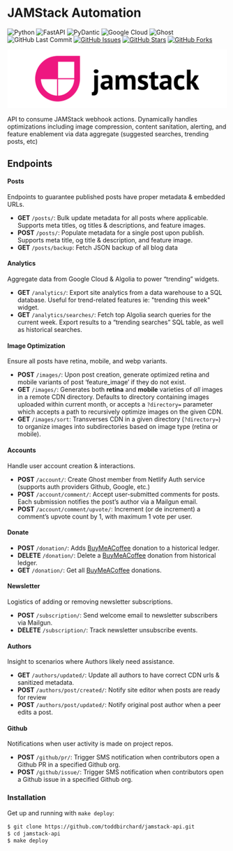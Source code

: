 # JAMStack Automation

![Python](https://img.shields.io/badge/Python-^3.9-blue.svg?logo=python&longCache=true&logoColor=white&colorB=5e81ac&style=flat-square&colorA=4c566a)
![FastAPI](https://img.shields.io/badge/FastAPI-^v0.75.2-blue.svg?longCache=true&logo=fastapi&style=flat-square&logoColor=white&colorB=5e81ac&colorA=4c566a)
![PyDantic](https://img.shields.io/badge/Pydantic-^v1.9.2-blue.svg?longCache=true&logo=python&style=flat-square&logoColor=white&colorB=5e81ac&colorA=4c566a)
![Google Cloud](https://img.shields.io/badge/Google--Cloud-^v0.34.0-lightgrey.svg?longCache=true&style=flat-square&logo=googlecloud&logoColor=white&colorB=5e81ac&colorA=4c566a)
![Ghost](https://img.shields.io/badge/Ghost-^v5.0.0-lightgrey.svg?longCache=true&style=flat-square&logo=ghost&logoColor=white&colorB=656c82&colorA=4c566a)
![GitHub Last Commit](https://img.shields.io/github/last-commit/google/skia.svg?style=flat-square&colorA=4c566a&logo=GitHub&colorB=a3be8c)
[![GitHub Issues](https://img.shields.io/github/issues/toddbirchard/jamstack-automations.svg?style=flat-square&colorA=4c566a&logo=GitHub&colorB=ebcb8b)](https://github.com/toddbirchard/jamstack-automations/issues)
[![GitHub Stars](https://img.shields.io/github/stars/toddbirchard/jamstack-automations.svg?style=flat-square&colorA=4c566a&logo=GitHub&colorB=ebcb8b)](https://github.com/toddbirchard/jamstack-automations/stargazers)
[![GitHub Forks](https://img.shields.io/github/forks/toddbirchard/jamstack-automations.svg?style=flat-square&colorA=4c566a&logo=GitHub&colorB=ebcb8b)](https://github.com/toddbirchard/jamstack-automations/network)

![Jamstack Automation API](./.github/jamstack@2x.png)

API to consume JAMStack webhook actions. Dynamically handles optimizations including image compression, content sanitation, alerting, and feature enablement via data aggregate (suggested searches, trending posts, etc)

## Endpoints

#### Posts

Endpoints to guarantee published posts have proper metadata & embedded URLs.

  * **GET** `/posts/`: Bulk update metadata for all posts where applicable. Supports meta titles, og titles & descriptions, and feature images.
  * **POST** `/posts/`: Populate metadata for a single post upon publish. Supports meta title, og title & description, and feature image.
  * **GET** `/posts/backup`: Fetch JSON backup of all blog data
  
#### Analytics

Aggregate data from Google Cloud & Algolia to power “trending” widgets.

  * **GET** `/analytics/`: Export site analytics from a data warehouse to a SQL database. Useful for trend-related features ie: "trending this week" widget.
  * **GET** `/analytics/searches/`: Fetch top Algolia search queries for the current week. Export results to a “trending searches” SQL table, as well as historical searches.
  
#### Image Optimization

Ensure all posts have retina, mobile, and webp variants. 

  * **POST** `/images/`: Upon post creation, generate optimized retina and mobile variants of post ‘feature_image’ if they do not exist.
  * **GET** `/images/`: Generates both **retina** and **mobile** varieties of _all_ images in a remote CDN directory. Defaults to directory containing images uploaded within current month, or accepts a `?directory=` parameter which accepts a path to recursively optimize images on the given CDN.
  * **GET** `/images/sort`: Transverses CDN in a given directory (`?directory=`) to organize images into subdirectories based on image type (retina or mobile).

#### Accounts

Handle user account creation & interactions.

  * **POST** `/account/`: Create Ghost member from Netlify Auth service (supports auth providers Github, Google, etc.)
  * **POST** `/account/comment/`: Accept user-submitted comments for posts. Each submission notifies the post’s author via a Mailgun email.
  * **POST** `/account/comment/upvote/`: Increment (or de increment) a comment’s upvote count by 1, with maximum 1 vote per user.

#### Donate

  * **POST** `/donation/`: Adds [BuyMeACoffee](https://www.buymeacoffee.com/hackersslackers) donation to a historical ledger.
  * **DELETE** `/donation/`: Delete a [BuyMeACoffee](https://www.buymeacoffee.com/hackersslackers) donation from historical ledger.
  * **GET** `/donation/`: Get all [BuyMeACoffee](https://www.buymeacoffee.com/hackersslackers) donations.


#### Newsletter

Logistics of adding or removing newsletter subscriptions.

  * **POST** `/subscription/`: Send welcome email to newsletter subscribers via Mailgun.
  * **DELETE** `/subscription/`: Track newsletter unsubscribe events.

#### Authors

Insight to scenarios where Authors likely need assistance.

 * **GET** `/authors/updated/`: Update all authors to have correct CDN urls & sanitized metadata.
 * **POST** `/authors/post/created/`: Notify site editor when posts are ready for review
 * **POST** `/authors/post/updated/`: Notify original post author when a peer edits a post.

#### Github

Notifications when user activity is made on project repos.

  *  **POST** `/github/pr/`: Trigger SMS notification when contributors open a Github PR in a specified Github org.
  *  **POST** `/github/issue/`: Trigger SMS notification when contributors open a Github issue in a specified Github org.

### Installation

Get up and running with `make deploy`:

```shell
$ git clone https://github.com/toddbirchard/jamstack-api.git
$ cd jamstack-api
$ make deploy
``` 
